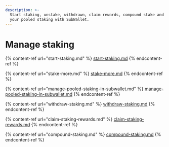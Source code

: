 ```yaml
---
description: >-
  Start staking, unstake, withdrawn, claim rewards, compound stake and manage
  your pooled staking with SubWallet.
---
```


# Manage staking

{% content-ref url="start-staking.md" %}
[start-staking.md](start-staking.md)
{% endcontent-ref %}

{% content-ref url="stake-more.md" %}
[stake-more.md](stake-more.md)
{% endcontent-ref %}

{% content-ref url="manage-pooled-staking-in-subwallet.md" %}
[manage-pooled-staking-in-subwallet.md](manage-pooled-staking-in-subwallet.md)
{% endcontent-ref %}

{% content-ref url="withdraw-staking.md" %}
[withdraw-staking.md](withdraw-staking.md)
{% endcontent-ref %}

{% content-ref url="claim-staking-rewards.md" %}
[claim-staking-rewards.md](claim-staking-rewards.md)
{% endcontent-ref %}

{% content-ref url="compound-staking.md" %}
[compound-staking.md](compound-staking.md)
{% endcontent-ref %}

